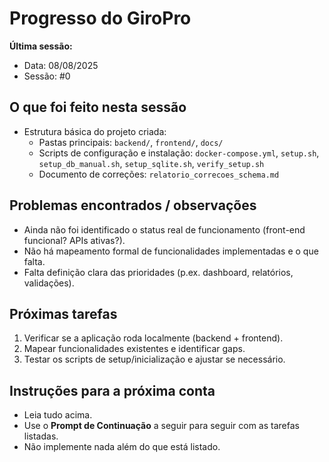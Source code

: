 # Progresso do GiroPro

**Última sessão:**
- Data: 08/08/2025
- Sessão: #0

## O que foi feito nesta sessão
- Estrutura básica do projeto criada:
  - Pastas principais: `backend/`, `frontend/`, `docs/`
  - Scripts de configuração e instalação: `docker-compose.yml`, `setup.sh`, `setup_db_manual.sh`, `setup_sqlite.sh`, `verify_setup.sh`
  - Documento de correções: `relatorio_correcoes_schema.md`

## Problemas encontrados / observações
- Ainda não foi identificado o status real de funcionamento (front-end funcional? APIs ativas?).
- Não há mapeamento formal de funcionalidades implementadas e o que falta.
- Falta definição clara das prioridades (p.ex. dashboard, relatórios, validações).

## Próximas tarefas
1. Verificar se a aplicação roda localmente (backend + frontend).
2. Mapear funcionalidades existentes e identificar gaps.
3. Testar os scripts de setup/inicialização e ajustar se necessário.

## Instruções para a próxima conta
- Leia tudo acima.
- Use o **Prompt de Continuação** a seguir para seguir com as tarefas listadas.
- Não implemente nada além do que está listado.
